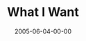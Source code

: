 ---
layout: message
category: message
series: "Mind+Screw"
title: "What I Want"
date: 2005-06-04-00-00
message_id: 117
audio: "http://s3.amazonaws.com/crossroads-media/messages/audio/Mind+Screw_03_06-05-05_What_I_Want.mp3"
audio-duration: "40:39"
explicit: false
---